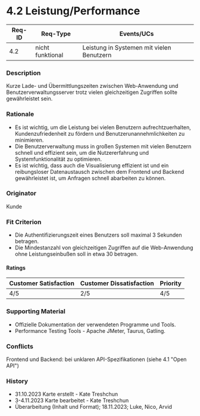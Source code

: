 # 4.2 Leistung/Performance

| Req-ID | Req-Type         | Events/UCs                                |
|--------|------------------|-------------------------------------------|
| 4.2    | nicht funktional | Leistung in Systemen mit vielen Benutzern |

### Description
Kurze Lade- und Übermittlungszeiten zwischen Web-Anwendung und Benutzerverwaltungsserver trotz vielen gleichzeitigen Zugriffen sollte gewährleistet sein.

### Rationale
- Es ist wichtig, um die Leistung bei vielen Benutzern aufrechtzuerhalten, Kundenzufriedenheit zu fördern und Benutzerunannehmlichkeiten zu minimieren.
- Die Benutzerverwaltung muss in großen Systemen mit vielen Benutzern schnell und effizient sein, um die Nutzererfahrung und Systemfunktionalität zu optimieren.
- Es ist wichtig, dass auch die Visualisierung effizient ist und ein reibungsloser Datenaustausch zwischen dem Frontend und Backend gewährleistet ist, um Anfragen schnell abarbeiten zu können.

### Originator
Kunde

### Fit Criterion
- Die Authentifizierungszeit eines Benutzers soll maximal 3 Sekunden betragen.
- Die Mindestanzahl von gleichzeitigen Zugriffen auf die Web-Anwendung ohne Leistungseinbußen soll in etwa 30 betragen.

#### Ratings
| Customer Satisfaction | Customer Dissatisfaction | Priority |
|-----------------------|--------------------------|----------|
| 4/5                   | 2/5                      | 4/5      |

### Supporting Material
- Offizielle Dokumentation der verwendeten Programme und Tools.
- Performance Testing Tools - Apache JMeter, Taurus, Gatling. 

### Conflicts
Frontend und Backend: bei unklaren API-Spezifikationen (siehe 4.1 "Open API")

### History
- 31.10.2023 Karte erstellt - Kate Treshchun 
- 3-4.11.2023 Karte bearbeitet - Kate Treshchun
- Überarbeitung (Inhalt und Format); 18.11.2023; Luke, Nico, Arvid
